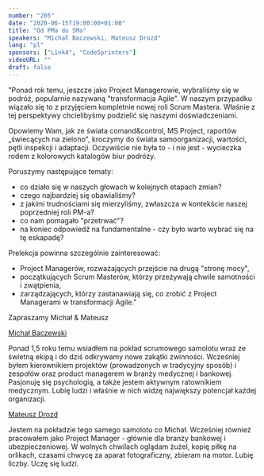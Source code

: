 ```yaml
---
number: "205"
date: "2020-06-15T19:00:00+01:00"
title: "Od PMa do SMa"
speakers: "Michał Baczewski, Mateusz Drozd"
lang: "pl"
sponsors: ["Link4", "CodeSprinters"]
videoURL: ""
draft: false
---
```


"Ponad rok temu, jeszcze jako Project Managerowie, wybraliśmy się w podróż, popularnie nazywaną "transformacja Agile".
W naszym przypadku wiązało się to z przyjęciem kompletnie nowej roli Scrum Mastera.
Właśnie z tej perspektywy chcielibyśmy podzielić się naszymi doświadczeniami.

Opowiemy Wam, jak ze świata comand&control, MS Project, raportów „świecących na zielono", kroczymy do świata samoorganizacji, wartości, pętli inspekcji i adaptacji.
Oczywiście nie była to - i nie jest - wycieczka rodem z kolorowych katalogów biur podróży.

Poruszymy następujące tematy:

* co działo się w naszych głowach w kolejnych etapach zmian?
* czego najbardziej się obawialiśmy?
* z jakimi trudnościami się mierzyliśmy, zwłaszcza w kontekście naszej poprzedniej roli PM-a?
* co nam pomagało "przetrwać"?
* na koniec odpowiedź na fundamentalne - czy było warto wybrać się na tę eskapadę?

Prelekcja powinna szczególnie zainteresować:

* Project Managerów, rozważających przejście na drugą "stronę mocy",
* początkujących Scrum Masterów, którzy przeżywają chwile samotności i zwątpienia,
* zarządzających, którzy zastanawiają się, co zrobić z Project Managerami w transformacji Agile."

Zapraszamy
Michał & Mateusz

<a href="https://pl.linkedin.com/in/micha%C5%82-b-b73469155" target="_blank">Michał Baczewski</a>

Ponad 1,5 roku temu wsiadłem na pokład scrumowego samolotu wraz ze świetną ekipą i do dziś odkrywamy nowe zakątki zwinności.
Wcześniej byłem kierownikiem projektów (prowadzonych w tradycyjny sposób) i zespołów oraz product managerem w branży medycznej i bankowej.
Pasjonuję się psychologią, a także jestem aktywnym ratownikiem medycznym.
Lubię ludzi i właśnie w nich widzę największy potencjał każdej organizacji.

<a href="https://pl.linkedin.com/in/mateuszdrozd" target="_blank">Mateusz Drozd</a>

Jestem na pokładzie tego samego samolotu co Michał. Wcześniej również pracowałem jako Project Manager - głównie dla branży bankowej i ubezpieczeniowej.
W wolnych chwilach oglądam żużel, kopię piłkę na orlikach, czasami chwycę za aparat fotograficzny, zbieram na motor.
Lubię liczby. Uczę się ludzi.
